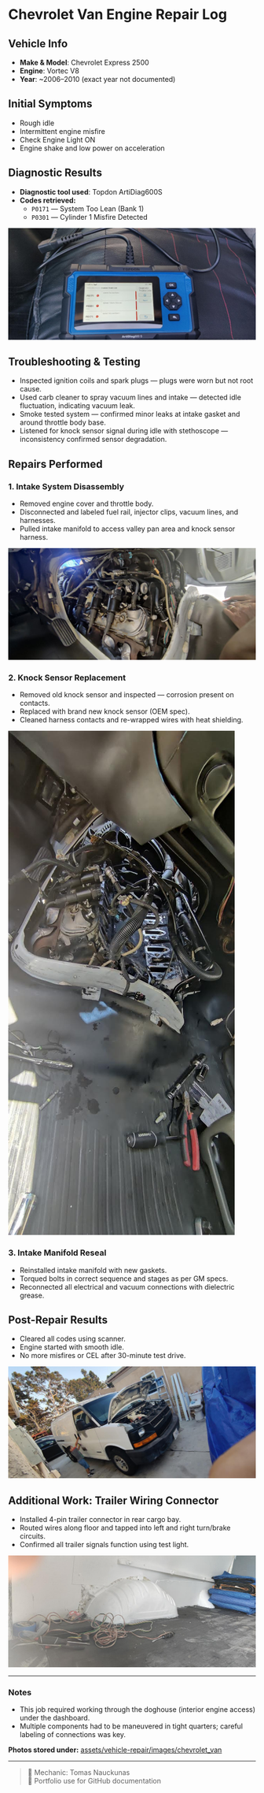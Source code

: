 # Chevrolet Van Engine Repair Log

## Vehicle Info
- **Make & Model**: Chevrolet Express 2500
- **Engine**: Vortec V8
- **Year**: ~2006–2010 (exact year not documented)

## Initial Symptoms
- Rough idle
- Intermittent engine misfire
- Check Engine Light ON
- Engine shake and low power on acceleration

## Diagnostic Results
- **Diagnostic tool used**: Topdon ArtiDiag600S
- **Codes retrieved:**
  - `P0171` — System Too Lean (Bank 1)
  - `P0301` — Cylinder 1 Misfire Detected

![DTC Scanner Reading - P0171, P0301](https://github.com/tnauckunas/multi-domain_field_repair_logs/blob/main/assets/vehicle-repair/images/chevrolet_van/dtc_codes_scanner.jpg?raw=true)

## Troubleshooting & Testing
- Inspected ignition coils and spark plugs — plugs were worn but not root cause.
- Used carb cleaner to spray vacuum lines and intake — detected idle fluctuation, indicating vacuum leak.
- Smoke tested system — confirmed minor leaks at intake gasket and around throttle body base.
- Listened for knock sensor signal during idle with stethoscope — inconsistency confirmed sensor degradation.

## Repairs Performed
### 1. Intake System Disassembly
- Removed engine cover and throttle body.
- Disconnected and labeled fuel rail, injector clips, vacuum lines, and harnesses.
- Pulled intake manifold to access valley pan area and knock sensor harness.

![Intake Manifold Removed](https://github.com/tnauckunas/multi-domain_field_repair_logs/blob/main/assets/vehicle-repair/images/chevrolet_van/engine_overview.jpg?raw=true)

### 2. Knock Sensor Replacement
- Removed old knock sensor and inspected — corrosion present on contacts.
- Replaced with brand new knock sensor (OEM spec).
- Cleaned harness contacts and re-wrapped wires with heat shielding.

![Knock Sensor Area - Open Valley](https://github.com/tnauckunas/multi-domain_field_repair_logs/blob/main/assets/vehicle-repair/images/chevrolet_van/manifold_removed.jpg?raw=true)

### 3. Intake Manifold Reseal
- Reinstalled intake manifold with new gaskets.
- Torqued bolts in correct sequence and stages as per GM specs.
- Reconnected all electrical and vacuum connections with dielectric grease.

## Post-Repair Results
- Cleared all codes using scanner.
- Engine started with smooth idle.
- No more misfires or CEL after 30-minute test drive.

![Van is Running Smooothly](https://github.com/tnauckunas/multi-domain_field_repair_logs/blob/main/assets/vehicle-repair/images/chevrolet_van/van_overview.jpg?raw=true)

## Additional Work: Trailer Wiring Connector
- Installed 4-pin trailer connector in rear cargo bay.
- Routed wires along floor and tapped into left and right turn/brake circuits.
- Confirmed all trailer signals function using test light.

![Interior trailer wiring](https://github.com/tnauckunas/multi-domain_field_repair_logs/blob/main/assets/vehicle-repair/images/chevrolet_van/trailer_wiring_install.jpg?raw=true)

---

### Notes
- This job required working through the doghouse (interior engine access) under the dashboard.
- Multiple components had to be maneuvered in tight quarters; careful labeling of connections was key.

**Photos stored under:** [assets/vehicle-repair/images/chevrolet_van](https://github.com/tnauckunas/multi-domain_field_repair_logs/tree/48bd42e59d40d9cb8d8dc42785527ac0026b8c93/assets/vehicle-repair/images/chevrolet_van)

---

> 🔧 Mechanic: Tomas Nauckunas  
> 🧰 Portfolio use for GitHub documentation
